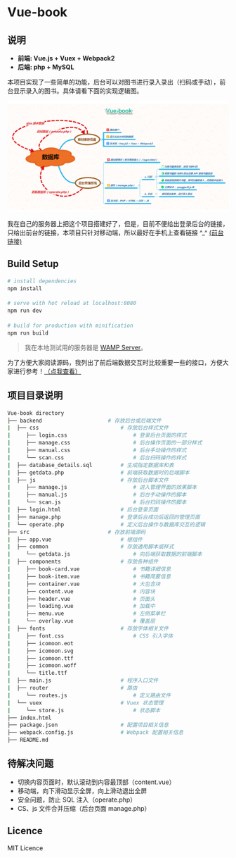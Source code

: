 # Vue-book

## 说明

* **前端: Vue.js + Vuex + Webpack2**
* **后端: php + MySQL**

本项目实现了一些简单的功能，后台可以对图书进行录入录出（扫码或手动），前台显示录入的图书。具体请看下面的实现逻辑图。

[![logic](simple-logic.png)](simple-logic.png)

我在自己的服务器上把这个项目搭建好了，但是，目前不便给出登录后台的链接，只给出前台的链接，本项目只针对移动端，所以最好在手机上查看链接 ^_^ [(前台链接)](http://www.percymong.com/book2)

## Build Setup

``` bash
# install dependencies
npm install

# serve with hot reload at localhost:8080
npm run dev

# build for production with minification
npm run build
```

> 我在本地测试用的服务器是 [WAMP Server](http://www.wampserver.com/en/)。

为了方便大家阅读源码，我列出了前后端数据交互时比较重要一些的接口，方便大家进行参考！[（点我查看）](additional.md)

## 项目目录说明

```bash
Vue-book directory
├── backend                     # 存放后台或后端文件
|  ├── css                          # 存放后台样式文件
|     ├── login.css                     # 登录后台页面的样式
|     ├── manage.css                    # 后台操作页面的一部分样式
|     ├── manual.css                    # 后台手动操作的样式
|     └── scan.css                      # 后台扫码操作的样式
|  ├── database_details.sql         # 生成指定数据库和表
|  ├── getdata.php                  # 前端获取数据时的后端脚本           
|  ├── js                           # 存放后台脚本文件
|     ├── manage.js                     # 进入管理界面的效果脚本
|     ├── manual.js                     # 后台手动操作的脚本
|     └── scan.js                       # 后台扫码操作的脚本
|  ├── login.html                   # 后台登录页面
|  ├── manage.php                   # 登录后台成功后返回的管理页面
|  └── operate.php                  # 定义后台操作与数据库交互的逻辑
├── src                         # 存放前端源码
|  ├── app.vue                      # 根组件
|  ├── common                       # 存放通用脚本或样式
|     └── getdata.js                    # 向后端获取数据的前端脚本
|  ├── components                   # 存放各种组件
|     ├── book-card.vue                 # 书籍详细信息
|     ├── book-item.vue                 # 书籍简要信息
|     ├── container.vue                 # 大包含块
|     ├── content.vue                   # 内容块
|     ├── header.vue                    # 页面头
|     ├── loading.vue                   # 加载中
|     ├── menu.vue                      # 左侧菜单栏
|     └── overlay.vue                   # 覆盖层
|  ├── fonts                        # 存放字体相关文件
|     ├── font.css                      # CSS 引入字体
|     ├── icomoon.eot
|     ├── icomoon.svg
|     ├── icomoon.ttf
|     ├── icomoon.woff
|     └── title.ttf
|  ├── main.js                      # 程序入口文件
|  ├── router                       # 路由
|     └── routes.js                     # 定义路由文件
|  └── vuex                         # Vuex 状态管理
|     └── store.js                      # 状态脚本
├── index.html                      
├── package.json                    # 配置项目相关信息
├── webpack.config.js               # Webpack 配置相关信息
├── README.md
```

## 待解决问题

* 切换内容页面时，默认滚动到内容最顶部（content.vue）
* 移动端，向下滑动显示全屏，向上滑动退出全屏
* 安全问题，防止 SQL 注入（operate.php）
* CS、js 文件合并压缩（后台页面 manage.php）

## Licence

MIT Licence
